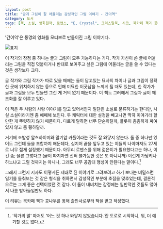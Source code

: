 ```yaml
---
layout: post
title: "글과 그림이 잘 어울리는 감성적인 그림 이야기 - 간이역"
category: 도서
tags: [책, 소설, 영화원작, 로맨스, "E, Crystal", 크리스탈북, 시코, 북카페 책과 콩나무, 서평]
---
```


'간이역'은
동명의 영화를 모티브로 만들어진 그림 이야기다.

![표지](https://images2.imgbox.com/3b/a6/K7hkdrOp_o.jpg)

이 작가의 장점 중 하나는 글과 그림이 모두 가능하다는 거다.
작가 자신이 쓴 글에 어울리는 그림을 직접 덧붙이거나
반대로 보여주고 싶은 그림에 어울리는 글을 쓸 수 있다는 것은 생각보다 크다.

글 작가와 그림 작가가 따로 있을 때에는
둘이 담고있는 묘사의 차이나
글과 그림이 정확한 곳에 위치하지 않는 등으로 인해
미묘한 어긋남을 느끼게 될 때도 있는데,
한 작가가 글과 그림을 모두 만들면 그런 게 거의 없기 때문이다.
이 책도 그러해서 그림과 글이 꽤 조화를 잘 이루고 있다.

이 책은 두 사람의 사랑 이야기를 담고 있어서인지 일단은 소설로 분류하기는 한다만,
사실 소설이라기엔 좀 애매해 보인다.
두 캐릭터에 대한 설정을 빼고나면 딱히 이야기라 할만한 게 뚜렷하지 않기 때문이다.
다르게 말하면 너무 단순하달까,
플롯이 촘촘하게 짜여있지 않고 좀 휑하달까.

거기에 조발성 알츠하이머와 말기암 커플이라는 것도 잘 와닿지 않는다.
둘 중 하나만 있어도 그런데 둘을 조합까지 해둔데다,
심지어 끝을 앞두고 있는 이들의 나이마저도 27세로 너무 젊게 설정했기 때문이다.
아무리 로맨스를 위해 젊은이가 필요했다고는 하나, 이건 좀;
물론 그렇다고 (굳이 따지자면 전혀 불가능한 것은 또 아니니까) 이런게 가당키나 하느냐고 그럴 것까지는 아니나,
그래도 너무 공감대 형성이 안된다는 말이다.[^1]

[^1]: '작가의 말' 마저도 '어느 것 하나 와닿지 않았습니다.'란 토로로 시작하니, 뭐, 더 얘기할 것도 없다.

그래서 그런지 저자도 어떻게든 제대로 된 이야기로 그려보려고 하기 보다는
비밀스런 일기를 들춰보는 것 같은 형식을 취하면서
감성적인 부분에 초점을 맞추었는데,
결론적으로는 그게 좋은 선택이었던 것 같다.
이 둘이 내비치는 감정에는 일반적인 것들도 많아서 나름 받아들일만도 하다.



<div class="im im-info">
이 리뷰는 북카페 책과 콩나무를 통해 출판사로부터 책을 받고 작성했다.
</div>
